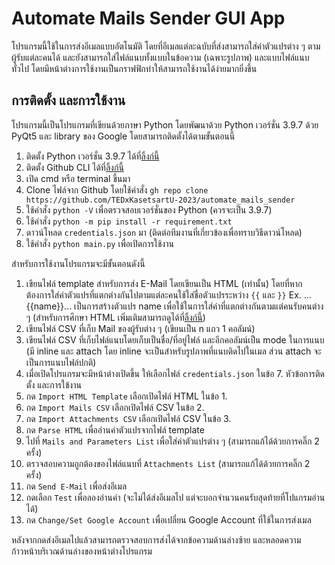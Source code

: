 # Automate Mails Sender GUI App
โปรแกรมนี้ใช้ในการส่งอีเมลแบบอัตโนมัติ โดยที่อีเมลแต่ละฉบับที่ส่งสามารถใส่ค่าตัวแปรต่าง ๆ ตามผู้รับแต่ละคนได้ และยังสามารถใส่ไฟล์แนบทั้งแบบในข้อความ (เฉพาะรูปภาพ) และแบบไฟล์แนบทั่วไป โดยมีหน้าต่างการใช้งานเป็นกราฟฟิกทำให้สามารถใช้งานได้ง่ายมากยิ่งขึ้น

## การติดตั้ง และการใช้งาน
โปรแกรมนี้เป็นโปรแกรมที่เขียนด้วยภาษา Python โดยพัฒนาด้วย Python เวอร์ชั่น 3.9.7 ด้วย PyQt5 และ library ของ Google โดยสามารถติดตั้งได้ตามขั้นตอนนี้
1. ติดตั้ง Python เวอร์ชั่น 3.9.7 ได้ที่[ลิ้งก์นี้](https://www.python.org/downloads/release/python-397/)
2. ติดตั้ง Github CLI ได้ที่[ลิ้งก์นี้](https://github.com/cli/cli/releases)
3. เปิด cmd หรือ terminal ขึ้นมา
4. Clone ไฟล์จาก Github โดยใช้คำสั่ง `gh repo clone https://github.com/TEDxKasetsartU-2023/automate_mails_sender`
5. ใช้คำสั่ง `python -V` เพื่อตรวจสอบเวอร์ชั่นของ Python (ควรจะเป็น 3.9.7)
6. ใช้คำสั่ง `python -m pip install -r requirement.txt`
7. ดาวน์โหลด `credentials.json` มา (ติดต่อทีมงานที่เกี่ยวข้องเพื่อทราบวิธีดาวน์โหลด)
8. ใช้คำสั่ง `python main.py` เพื่อเปิดการใช้งาน

สำหรับการใช้งานโปรแกรมจะมีขั้นตอนดังนี้
1. เขียนไฟล์ template สำหรับการส่ง E-Mail โดยเขียนเป็น HTML (เท่านั้น) โดยที่หากต้องการใส่ค่าตัวแปรที่แตกต่างกันไปตามแต่ละคนใช้ใส่ชื่อตัวแปรระหว่าง `{{` และ `}}` Ex. ...{{name}}... เป็นการสร้างตัวแปร name เพื่อใช้ในการใส่ค่าที่แตกต่างกันตามแต่คนรับคนต่าง ๆ (สำหรับการศึกษา HTML เพิ่มเติมสามารถดูได้ที่[ลิ้งก์นี้](https://www.w3schools.com/html/default.asp))
2. เขียนไฟล์ CSV ที่เก็บ Mail ของผู้รับต่าง ๆ (เขียนเป็น n แถว 1 คอลัมน์)
3. เขียนไฟล์ CSV ที่เก็บไฟล์แนบโดยเก็บเป็นชื่อ/ที่อยู่ไฟล์ และอีกคอลัมน์เป็น mode ในการแนบ (มี inline และ attach โดย inline จะเป็นสำหรับรูปภาพที่แนบติดไปในเมล ส่วน attach จะเป็นการแนบไฟล์ปกติ)
4. เมื่อเปิดโปรแกรมจะมีหน้าต่างเปิดขึ้น ให้เลือกไฟล์ `credentials.json` ในข้อ 7. หัวข้อการติดตั้ง และการใข้งาน
5. กด `Import HTML Template` เลือกเปิดไฟล์ HTML ในข้อ 1.
6. กด `Import Mails CSV` เลือกเปิดไฟล์ CSV ในข้อ 2.
7. กด `Import Attachments CSV` เลือกเปิดไฟล์ CSV ในข้อ 3.
8. กด `Parse HTML` เพื่ออ่านค่าตัวแปรจากไฟล์ template
9. ไปที่ `Mails and Parameters List` เพื่อใส่ค่าตัวแปรต่าง ๆ (สามารถแก้ได้ด้วยการคลิ๊ก 2 ครั้ง)
10. ตรวจสอบความถูกต้องของไฟล์แนบที่ `Attachments List` (สามารถแก้ได้ด้วยการคลิ๊ก 2 ครั้ง)
11. กด `Send E-Mail` เพื่อส่งอีเมล
12. กดเลือก `Test` เพื่อลองอ่านค่า (จะไม่ได้ส่งอีเมลไป แต่จะบอกจำนวนคนรับสุดท้ายที่โปแกรมอ่านได้)
13. กด `Change/Set Google Account` เพื่อเปลี่ยน Google Account ที่ใช้ในการส่งเมล

หลังจากกดส่งอีเมลไปแล้วสามารถตรวจสอบการส่งได้จากข้อความด้านล่างซ้าย และหลอดความก้าวหน้าบริเวณด้านล่างของหน้าต่างโปรแกรม
